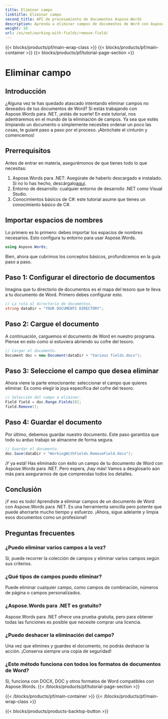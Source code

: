 ```yaml
---
title: Eliminar campo
linktitle: Eliminar campo
second_title: API de procesamiento de documentos Aspose.Words
description: Aprenda a eliminar campos de documentos de Word con Aspose.Words para .NET en esta guía detallada paso a paso. Perfecta para desarrolladores y administradores de documentos.
weight: 10
url: /es/net/working-with-fields/remove-field/
---
```


{{< blocks/products/pf/main-wrap-class >}}
{{< blocks/products/pf/main-container >}}
{{< blocks/products/pf/tutorial-page-section >}}

# Eliminar campo

## Introducción

¿Alguna vez te has quedado atascado intentando eliminar campos no deseados de tus documentos de Word? Si estás trabajando con Aspose.Words para .NET, ¡estás de suerte! En este tutorial, nos adentraremos en el mundo de la eliminación de campos. Ya sea que estés limpiando un documento o simplemente necesites ordenar un poco las cosas, te guiaré paso a paso por el proceso. ¡Abróchate el cinturón y comencemos!

## Prerrequisitos

Antes de entrar en materia, asegurémonos de que tienes todo lo que necesitas:

1.  Aspose.Words para .NET: Asegúrate de haberlo descargado e instalado. Si no lo has hecho, descárgalo[aquí](https://releases.aspose.com/words/net/).
2. Entorno de desarrollo: cualquier entorno de desarrollo .NET como Visual Studio.
3. Conocimientos básicos de C#: este tutorial asume que tienes un conocimiento básico de C#.

## Importar espacios de nombres

Lo primero es lo primero: debes importar los espacios de nombres necesarios. Esto configura tu entorno para usar Aspose.Words.

```csharp
using Aspose.Words;
```

Bien, ahora que cubrimos los conceptos básicos, profundicemos en la guía paso a paso.

## Paso 1: Configurar el directorio de documentos

Imagina que tu directorio de documentos es el mapa del tesoro que te lleva a tu documento de Word. Primero debes configurar esto.

```csharp
// La ruta al directorio de documentos.
string dataDir = "YOUR DOCUMENTS DIRECTORY";
```

## Paso 2: Cargue el documento

A continuación, carguemos el documento de Word en nuestro programa. Piense en esto como si estuviera abriendo su cofre del tesoro.

```csharp
// Cargar el documento.
Document doc = new Document(dataDir + "Various fields.docx");
```

## Paso 3: Seleccione el campo que desea eliminar

Ahora viene la parte emocionante: seleccionar el campo que quieres eliminar. Es como elegir la joya específica del cofre del tesoro.

```csharp
// Selección del campo a eliminar.
Field field = doc.Range.Fields[0];
field.Remove();
```

## Paso 4: Guardar el documento

Por último, debemos guardar nuestro documento. Este paso garantiza que todo su arduo trabajo se almacene de forma segura.

```csharp
// Guardar el documento.
doc.Save(dataDir + "WorkingWithFields.RemoveField.docx");
```

¡Y ya está! Has eliminado con éxito un campo de tu documento de Word con Aspose.Words para .NET. Pero espera, ¡hay más! Vamos a desglosarlo aún más para asegurarnos de que comprendas todos los detalles.

## Conclusión

¡Y eso es todo! Aprendiste a eliminar campos de un documento de Word con Aspose.Words para .NET. Es una herramienta sencilla pero potente que puede ahorrarte mucho tiempo y esfuerzo. ¡Ahora, sigue adelante y limpia esos documentos como un profesional!

## Preguntas frecuentes

### ¿Puedo eliminar varios campos a la vez?
Sí, puede recorrer la colección de campos y eliminar varios campos según sus criterios.

### ¿Qué tipos de campos puedo eliminar?
Puede eliminar cualquier campo, como campos de combinación, números de página o campos personalizados.

### ¿Aspose.Words para .NET es gratuito?
Aspose.Words para .NET ofrece una prueba gratuita, pero para obtener todas las funciones es posible que necesite comprar una licencia.

### ¿Puedo deshacer la eliminación del campo?
Una vez que elimines y guardes el documento, no podrás deshacer la acción. ¡Conserva siempre una copia de seguridad!

### ¿Este método funciona con todos los formatos de documentos de Word?
Sí, funciona con DOCX, DOC y otros formatos de Word compatibles con Aspose.Words.
{{< /blocks/products/pf/tutorial-page-section >}}

{{< /blocks/products/pf/main-container >}}
{{< /blocks/products/pf/main-wrap-class >}}

{{< blocks/products/products-backtop-button >}}
